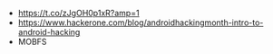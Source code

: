 * https://t.co/zJgOH0p1xR?amp=1
* https://www.hackerone.com/blog/androidhackingmonth-intro-to-android-hacking
* MOBFS
